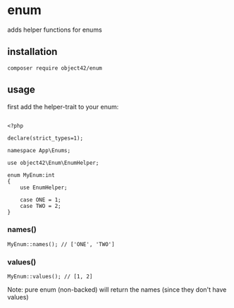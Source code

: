 # enum

adds helper functions for enums 

## installation

```
composer require object42/enum
```

## usage

first add the helper-trait to your enum:

```

<?php

declare(strict_types=1);

namespace App\Enums;

use object42\Enum\EnumHelper;

enum MyEnum:int
{
    use EnumHelper;

    case ONE = 1;
    case TWO = 2;
}

```

### names()

```
MyEnum::names(); // ['ONE', 'TWO']
```

### values()

```
MyEnum::values(); // [1, 2]
```

Note: pure enum (non-backed) will return the names (since they don't have values)
